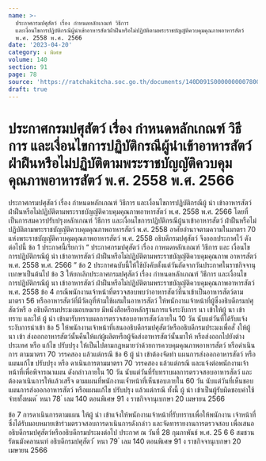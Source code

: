 ```yaml
---
name: >-
  ประกาศกรมปศุสัตว์ เรื่อง กำหนดหลักเกณฑ์ วิธีการ
  และเงื่อนไขการปฏิบัติกรณีผู้นําเข้าอาหารสัตว์ฝ่าฝืนหรือไม่ปฏิบัติตามพระราชบัญญัติควบคุมคุณภาพอาหารสัตว์
  พ.ศ. 2558 พ.ศ. 2566
date: '2023-04-20'
category: ง พิเศษ
volume: 140
section: 91
page: 78
source: 'https://ratchakitcha.soc.go.th/documents/140D091S0000000007800.pdf'
draft: true
---
```


# ประกาศกรมปศุสัตว์ เรื่อง กำหนดหลักเกณฑ์ วิธีการ และเงื่อนไขการปฏิบัติกรณีผู้นําเข้าอาหารสัตว์ฝ่าฝืนหรือไม่ปฏิบัติตามพระราชบัญญัติควบคุมคุณภาพอาหารสัตว์ พ.ศ. 2558 พ.ศ. 2566

ประกาศกรมปศุสัตว์ เรื่อง กำหนดหลักเกณฑ์ วิธีการ และเงื่อนไขการปฏิบัติกรณีผู้ นำ เข้าอาหารสัตว์ ฝ่าฝืนหรือไม่ปฏิบัติตามพระราชบัญญัติควบคุมคุณภาพอาหารสัตว์ พ.ศ. 2558 พ.ศ. 2566 โดยที่เป็นการสมควรปรับปรุงหลักเกณฑ์ วิธีการ และเงื่อนไขการปฏิบัติกรณีผู้นาเข้าอาหารสัตว์ ฝ่าฝืนหรือไม่ปฏิบัติตามพระราชบัญญัติควบคุมคุณภาพอาหารสัตว์ พ.ศ. 2558 อาศัยอำนาจตามความในมาตรา 70 แห่งพระราชบัญญัติควบคุมคุณภาพอาหารสัตว์ พ.ศ. 2558 อธิบดีกรมปศุสัตว์ จึงออกประกาศไว้ ดังต่อไปนี้ ข้อ 1 ประกาศนี้เรียกว่า “ ประกาศกรมปศุสัตว์ เรื่อง กาหนดหลักเกณฑ์ วิธีการ และ เงื่อนไข การปฏิบัติกรณีผู้ นำ เข้าอาหารสัตว์ ฝ่าฝืนหรือไม่ปฏิบัติตามพระราชบัญญัติควบคุมคุณภาพ อาหารสัตว์ พ.ศ. 2558 พ.ศ. 2566 ” ข้อ 2 ประกาศฉบับนี้ให้ใช้บังคับตั้งแต่วันถัดจากวันประกาศในราชกิจจานุเบกษาเป็นต้นไป ข้อ 3 ให้ยกเลิกประกาศกรมปศุสัตว์ เรื่อง กำหนดหลักเกณฑ์ วิธีการ และเงื่อนไข การปฏิบัติกรณีผู้ นา เข้าอาหารสัตว์ ฝ่าฝืนหรือไม่ปฏิบัติตามพระราชบัญญัติควบคุมคุณภาพอาหารสัตว์ พ.ศ. 2558 ข้อ 4 กรณีพนักงานเจ้าหน้าที่ตรวจสอบพบว่าอาหารสัตว์ที่นาเข้าเป็นอาหารสัตว์ตามมาตรา 56 หรืออาหารสัตว์ที่มีวัตถุที่ห้ามใช้ผสมในอาหารสัตว์ ให้พนักงานเจ้าหน้าที่ผู้ซึ่งอธิบดีกรมปศุสัตว์หรื อ อธิบดีกรมประมงมอบหมาย มีหนังสือหรือหลักฐานการแจ้งระงับการ นา เข้าให้ผู้ นา เข้าทราบ และให้ ผู้ นำ เข้ามารับทราบผลการตรวจสอบอาหารสัตว์ภายใน 10 วัน นับแต่วันที่ได้รับแจ้งระงับการนำเข้า ข้อ 5 ให้พนักงานเจ้าหน้าที่เสนออธิบดีกรมปศุสัตว์หรืออธิบดีกรมประมงเพื่อสั่ งให้ผู้ นา เข้า ส่งออกอาหารสัตว์นั้นคืนให้แก่ผู้ผลิตหรือผู้จัดส่งอาหารสัตว์นั้นมาให้ หรือส่งออกไปยังต่างประเทศ หรือ แก้ไข ปรับปรุง ให้เป็นไปตามกฎหมายว่าด้วยการควบคุมคุณภาพอาหารสัตว์ หรือดำเนินการ ตามมาตรา 70 วรรคสอง แล้วแต่กรณี ข้อ 6 ผู้ นำ เข้าต้องจัดทำ แผนการส่งออกอาหารสัตว์ หรือแผนแก้ไข ปรับปรุง หรือ ดาเนินการตามมาตรา 70 วรรคสอง แล้วแต่กรณี และแจ้งต่อพนักงานเจ้าหน้าที่เพื่อพิจารณาแผน ดังกล่าวภายใน 10 วัน นับแต่วันที่รับทราบผลการตรวจสอบอาหารสัตว์ และต้องดาเนินการให้แล้วเสร็จ ตามแผนที่พนักงานเจ้ำหน้าที่เห็นชอบภายใน 60 วัน นับแต่วันที่เห็นชอบแผนการส่งออกอาหารสัตว์ หรือแผนแก้ไข ปรับปรุง แล้วแต่กรณี ทั้งนี้ ผู้ นำ เข้าเป็นผู้รับผิดชอบค่าใช้จ่ายทั้งหมด ้ หนา 78 ่ เลม 140 ตอนพิเศษ 91 ง ราชกิจจานุเบกษา 20 เมษายน 2566

ข้อ 7 การดาเนินการตามแผน ให้ผู้ นำ เข้าแจ้งให้พนักงานเจ้าหน้าที่รับทราบเพื่อให้พนักงาน เจ้าหน้าที่ซึ่งได้รับมอบหมายเข้าร่วมตรวจสอบการดาเนินการดังกล่าว และจัดทารายงานการตรวจสอบ เพื่อเสนออธิบดีกรมปศุสัตว์หรืออธิบดีกรมประมงต่อไป ประกาศ ณ วันที่ 28 กุมภาพันธ์ พ.ศ. 25 6 6 สมชวน รัตนมังคลานนท์ อธิบดีกรมปศุสัตว์ ้ หนา 79 ่ เลม 140 ตอนพิเศษ 91 ง ราชกิจจานุเบกษา 20 เมษายน 2566
